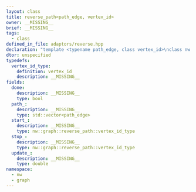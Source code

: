 ```yaml
---
layout: class
title: reverse_path<path_edge, vertex_id>
owner: __MISSING__
brief: __MISSING__
tags:
  - class
defined_in_file: adaptors/reverse.hpp
declaration: "template <typename path_edge, class vertex_id>\nclass nw::graph::reverse_path;"
dtor: unspecified
typedefs:
  vertex_id_type:
    definition: vertex_id
    description: __MISSING__
fields:
  done:
    description: __MISSING__
    type: bool
  path_:
    description: __MISSING__
    type: std::vector<path_edge>
  start_:
    description: __MISSING__
    type: nw::graph::reverse_path::vertex_id_type
  stop_:
    description: __MISSING__
    type: nw::graph::reverse_path::vertex_id_type
  update_:
    description: __MISSING__
    type: double
namespace:
  - nw
  - graph
---
```

